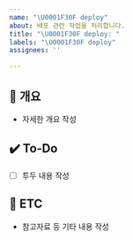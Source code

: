 ```yaml
---
name: "\U0001F30F deploy"
about: 배포 관련 작업을 처리합니다.
title: "\U0001F30F deploy: "
labels: "\U0001F30F deploy"
assignees: ''

---
```


## 📝 개요
- 자세한 개요 작성

## ✔️ To-Do
- [ ] 투두 내용 작성

## 👀 ETC
- 참고자료 등 기타 내용 작성
